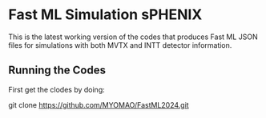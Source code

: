 # Fast ML Simulation sPHENIX

This is the latest working version of the codes that produces Fast ML JSON files for simulations with both MVTX and INTT detector information. 

## Running the Codes

First get the clodes by doing:

git clone https://github.com/MYOMAO/FastML2024.git
